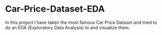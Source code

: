 # Car-Price-Dataset-EDA
In this project I have taken the most famous Car Price Dataset and tried to do an EDA (Exploratory Data Analysis) to and visualize them.
